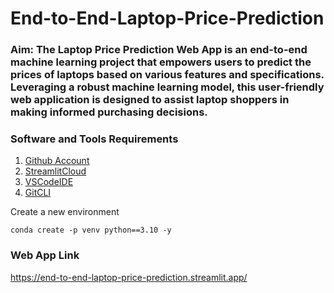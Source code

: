 # End-to-End-Laptop-Price-Prediction

### Aim: The Laptop Price Prediction Web App is an end-to-end machine learning project that empowers users to predict the prices of laptops based on various features and specifications. Leveraging a robust machine learning model, this user-friendly web application is designed to assist laptop shoppers in making informed purchasing decisions.

### Software and Tools Requirements

1. [Github Account](https://github.com)
2. [StreamlitCloud](https://streamlit.io/cloud)
3. [VSCodeIDE](https://code.visualstudio.com/)
4. [GitCLI](https://git-scm.com/downloads)

Create a new environment

```
conda create -p venv python==3.10 -y
```
### Web App Link

https://end-to-end-laptop-price-prediction.streamlit.app/

